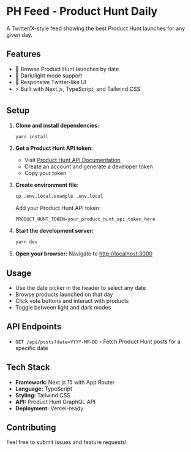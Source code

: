 # PH Feed - Product Hunt Daily

A Twitter/X-style feed showing the best Product Hunt launches for any given day.

## Features

- 🚀 Browse Product Hunt launches by date
- 🌙 Dark/light mode support
- 📱 Responsive Twitter-like UI
- ⚡ Built with Next.js, TypeScript, and Tailwind CSS

## Setup

1. **Clone and install dependencies:**

   ```bash
   yarn install
   ```

2. **Get a Product Hunt API token:**

   - Visit [Product Hunt API Documentation](https://api.producthunt.com/v2/docs)
   - Create an account and generate a developer token
   - Copy your token

3. **Create environment file:**

   ```bash
   cp .env.local.example .env.local
   ```

   Add your Product Hunt API token:

   ```env
   PRODUCT_HUNT_TOKEN=your_product_hunt_api_token_here
   ```

4. **Start the development server:**

   ```bash
   yarn dev
   ```

5. **Open your browser:**
   Navigate to [http://localhost:3000](http://localhost:3000)

## Usage

- Use the date picker in the header to select any date
- Browse products launched on that day
- Click vote buttons and interact with products
- Toggle between light and dark modes

## API Endpoints

- `GET /api/posts?date=YYYY-MM-DD` - Fetch Product Hunt posts for a specific date

## Tech Stack

- **Framework:** Next.js 15 with App Router
- **Language:** TypeScript
- **Styling:** Tailwind CSS
- **API:** Product Hunt GraphQL API
- **Deployment:** Vercel-ready

## Contributing

Feel free to submit issues and feature requests!
